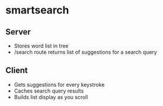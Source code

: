 # smartsearch
## Server
- Stores word list in tree
- /search route returns list of suggestions for a search query
## Client
- Gets suggestions for every keystroke
- Caches search query results
- Builds list display as you scroll
